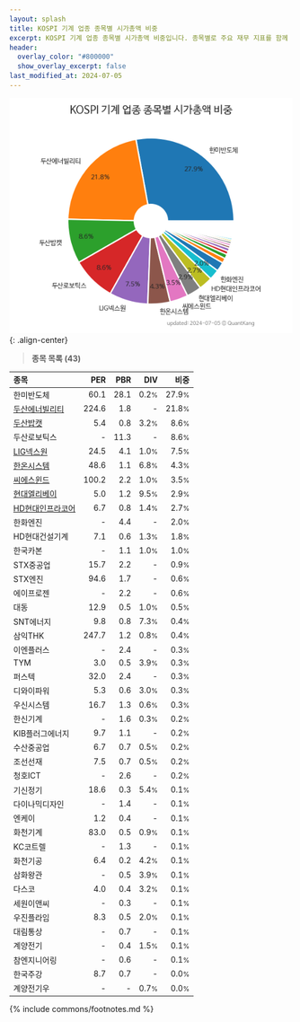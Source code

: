 ```yaml
---
layout: splash
title: KOSPI 기계 업종 종목별 시가총액 비중
excerpt: KOSPI 기계 업종 종목별 시가총액 비중입니다. 종목별로 주요 재무 지표를 함께 표시합니다.
header:
  overlay_color: "#800000"
  show_overlay_excerpt: false
last_modified_at: 2024-07-05
---
```



![KOSPI 기계 업종 종목별 시가총액 비중](/stats/sector/images/kospi_업종_기계_종목.png){: .align-center}


> **종목 목록 (43)**<a id="list"></a>

| **종목** | **PER** | **PBR** | **DIV** | **비중** |
| :------- | ------: | ------: | ------: | -------: |
| 한미반도체 | 60.1 | 28.1 | 0.2<small>%</small> | 27.9<small>%</small> |
| [두산에너빌리티](/034020/) | 224.6 | 1.8 | - | 21.8<small>%</small> |
| [두산밥캣](/241560/) | 5.4 | 0.8 | 3.2<small>%</small> | 8.6<small>%</small> |
| 두산로보틱스 | - | 11.3 | - | 8.6<small>%</small> |
| [LIG넥스원](/079550/) | 24.5 | 4.1 | 1.0<small>%</small> | 7.5<small>%</small> |
| [한온시스템](/018880/) | 48.6 | 1.1 | 6.8<small>%</small> | 4.3<small>%</small> |
| [씨에스윈드](/112610/) | 100.2 | 2.2 | 1.0<small>%</small> | 3.5<small>%</small> |
| [현대엘리베이](/017800/) | 5.0 | 1.2 | 9.5<small>%</small> | 2.9<small>%</small> |
| [HD현대인프라코어](/042670/) | 6.7 | 0.8 | 1.4<small>%</small> | 2.7<small>%</small> |
| 한화엔진 | - | 4.4 | - | 2.0<small>%</small> |
| HD현대건설기계 | 7.1 | 0.6 | 1.3<small>%</small> | 1.8<small>%</small> |
| 한국카본 | - | 1.1 | 1.0<small>%</small> | 1.0<small>%</small> |
| STX중공업 | 15.7 | 2.2 | - | 0.9<small>%</small> |
| STX엔진 | 94.6 | 1.7 | - | 0.6<small>%</small> |
| 에이프로젠 | - | 2.2 | - | 0.6<small>%</small> |
| 대동 | 12.9 | 0.5 | 1.0<small>%</small> | 0.5<small>%</small> |
| SNT에너지 | 9.8 | 0.8 | 7.3<small>%</small> | 0.4<small>%</small> |
| 삼익THK | 247.7 | 1.2 | 0.8<small>%</small> | 0.4<small>%</small> |
| 이엔플러스 | - | 2.4 | - | 0.3<small>%</small> |
| TYM | 3.0 | 0.5 | 3.9<small>%</small> | 0.3<small>%</small> |
| 퍼스텍 | 32.0 | 2.4 | - | 0.3<small>%</small> |
| 디와이파워 | 5.3 | 0.6 | 3.0<small>%</small> | 0.3<small>%</small> |
| 우신시스템 | 16.7 | 1.3 | 0.6<small>%</small> | 0.3<small>%</small> |
| 한신기계 | - | 1.6 | 0.3<small>%</small> | 0.2<small>%</small> |
| KIB플러그에너지 | 9.7 | 1.1 | - | 0.2<small>%</small> |
| 수산중공업 | 6.7 | 0.7 | 0.5<small>%</small> | 0.2<small>%</small> |
| 조선선재 | 7.5 | 0.7 | 0.5<small>%</small> | 0.2<small>%</small> |
| 청호ICT | - | 2.6 | - | 0.2<small>%</small> |
| 기신정기 | 18.6 | 0.3 | 5.4<small>%</small> | 0.1<small>%</small> |
| 다이나믹디자인 | - | 1.4 | - | 0.1<small>%</small> |
| 엔케이 | 1.2 | 0.4 | - | 0.1<small>%</small> |
| 화천기계 | 83.0 | 0.5 | 0.9<small>%</small> | 0.1<small>%</small> |
| KC코트렐 | - | 1.3 | - | 0.1<small>%</small> |
| 화천기공 | 6.4 | 0.2 | 4.2<small>%</small> | 0.1<small>%</small> |
| 삼화왕관 | - | 0.5 | 3.9<small>%</small> | 0.1<small>%</small> |
| 다스코 | 4.0 | 0.4 | 3.2<small>%</small> | 0.1<small>%</small> |
| 세원이앤씨 | - | 0.3 | - | 0.1<small>%</small> |
| 우진플라임 | 8.3 | 0.5 | 2.0<small>%</small> | 0.1<small>%</small> |
| 대림통상 | - | 0.7 | - | 0.1<small>%</small> |
| 계양전기 | - | 0.4 | 1.5<small>%</small> | 0.1<small>%</small> |
| 참엔지니어링 | - | 0.6 | - | 0.1<small>%</small> |
| 한국주강 | 8.7 | 0.7 | - | 0.0<small>%</small> |
| 계양전기우 | - | - | 0.7<small>%</small> | 0.0<small>%</small> |

{% include commons/footnotes.md %}